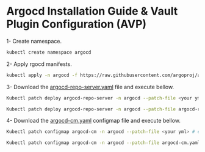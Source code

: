 # Argocd Installation Guide & Vault Plugin Configuration (AVP)

1- Create namespace.

```bash
kubectl create namespace argocd
```
2- Apply rgocd manifests.

```bash
kubectl apply -n argocd -f https://raw.githubusercontent.com/argoproj/argo-cd/stable/manifests/install.yaml
```

3- Download the [argocd-repo-server.yaml](https://github.com/mahafdah/argocd-installation-guide/blob/main/argocd-repo-server.yaml) file and execute bellow.

```bash
Kubectl patch deploy argocd-repo-server -n argocd --patch-file <your yml> # e.g. argocd-repo-server.yaml
```

```bash
Kubectl patch deploy argocd-repo-server -n argocd --patch-file argocd-repo-server.yaml
```
4- Download the [argocd-cm.yaml](https://github.com/mahafdah/argocd-installation-guide/blob/main/argocd-cm.yaml) configmap file and execute bellow.

```bash
Kubectl patch configmap argocd-cm -n argocd --patch-file <your yml> # e.g. argocd-cm.yaml
```

```bash
Kubectl patch configmap argocd-cm -n argocd --patch-file argocd-cm.yaml
```
